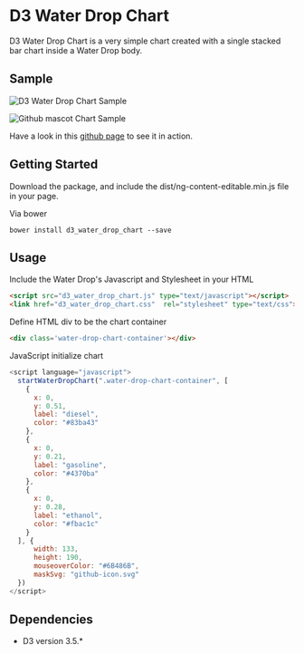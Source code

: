# D3 Water Drop Chart
D3 Water Drop Chart is a very simple chart created with a single stacked bar chart inside a Water Drop body.

## Sample

![D3 Water Drop Chart Sample](https://raw.githubusercontent.com/Vizir/d3_water_drop_chart/master/docs/d3_water_drop_chart_sample.png)

![Github mascot Chart Sample](https://raw.githubusercontent.com/Vizir/d3_water_drop_chart/master/docs/github-icon-sample.png)

Have a look in this [github page](http://vizir.github.io/d3_water_drop_chart/) to see it in action.

## Getting Started

Download the package, and include the dist/ng-content-editable.min.js file in your page.

Via bower

```shell
bower install d3_water_drop_chart --save
```

## Usage

Include the Water Drop's Javascript and Stylesheet in your HTML
```html
<script src="d3_water_drop_chart.js" type="text/javascript"></script>
<link href="d3_water_drop_chart.css"  rel="stylesheet" type="text/css">
```

Define HTML div to be the chart container
```html
<div class='water-drop-chart-container'></div>
```

JavaScript initialize chart
```javascript
<script language="javascript">
  startWaterDropChart(".water-drop-chart-container", [
    {
      x: 0,
      y: 0.51,
      label: "diesel",
      color: "#83ba43"
    },
    {
      x: 0,
      y: 0.21,
      label: "gasoline",
      color: "#4370ba"
    },
    {
      x: 0,
      y: 0.28,
      label: "ethanol",
      color: "#fbac1c"
    }
  ], {
      width: 133,
      height: 190,
      mouseoverColor: "#6B486B",
      maskSvg: "github-icon.svg"
  })
</script>
```

## Dependencies

* D3 version 3.5.*
